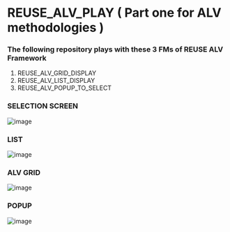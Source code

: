 # REUSE_ALV_PLAY ( Part one for ALV methodologies )
### The following repository plays with these 3 FMs of REUSE ALV Framework 
1. REUSE_ALV_GRID_DISPLAY
2. REUSE_ALV_LIST_DISPLAY
3. REUSE_ALV_POPUP_TO_SELECT

### SELECTION SCREEN 

![image](https://github.com/user-attachments/assets/880c4c74-7137-4b5e-a7c3-c632d6ee6f61)


### LIST 

![image](https://github.com/user-attachments/assets/a41f9f60-f842-4dd2-b439-c0f214185bb5)


### ALV GRID 

![image](https://github.com/user-attachments/assets/0e0f60ab-672a-49b4-820d-d1f3e866785b)


### POPUP 

![image](https://github.com/user-attachments/assets/4dbe51f7-4a60-430d-8cc9-f501ddc8a3ac)

